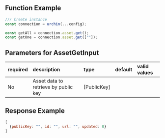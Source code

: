 
## Function Example

```javascript JavaScript
/// Create instance
const connection = urchin(...config); 

const getAll = connection.asset.get();
const getOne = connection.asset.get([""]);


```



## Parameters for AssetGetInput

| required | description                          | type         | default | valid values |
| :------- | :----------------------------------- | :----------- | :------ | :----------- |
| No       | Asset data to retrieve by public key | \[PublicKey] |         |              |

## Response Example

```javascript
[
  {publicKey: "", id: "", url: "", updated: 0}
]
```